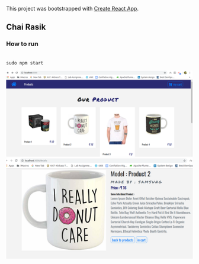 This project was bootstrapped with [Create React App](https://github.com/facebook/create-react-app).

## Chai Rasik
### How to run
```

sudo npm start
```
![alt-text](https://github.com/PiyushBhangale/ChaiRasik/blob/master/Screenshot%20from%202019-06-03%2011-49-20.png)
![alt-text](https://github.com/PiyushBhangale/ChaiRasik/blob/master/Screenshot%20from%202019-06-03%2011-49-24.png)
